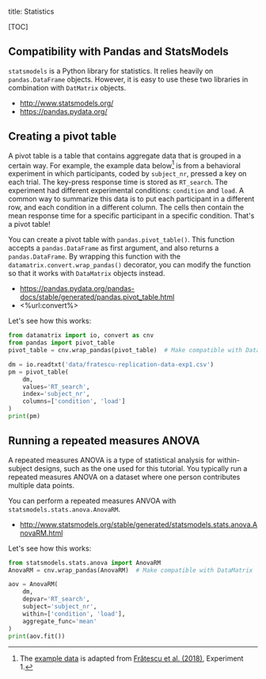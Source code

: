 title: Statistics

[TOC]

## Compatibility with Pandas and StatsModels

`statsmodels` is a Python library for statistics. It relies heavily on `pandas.DataFrame` objects. However, it is easy to use these two libraries in combination with `DatMatrix` objects.

- <http://www.statsmodels.org/>
- <https://pandas.pydata.org/>


## Creating a pivot table

A pivot table is a table that contains aggregate data that is grouped in a certain way. For example, the example data below[^data] is from a behavioral experiment in which participants, coded by `subject_nr`, pressed a key on each trial. The key-press response time is stored as `RT_search`. The experiment had different experimental conditions: `condition` and `load`. A common way to summarize this data is to put each participant in a different row, and each condition in a different column. The cells then contain the mean response time for a specific participant in a specific condition. That's a pivot table!

You can create a pivot table with `pandas.pivot_table()`. This function accepts a `pandas.DataFrame` as first argument, and also returns a `pandas.DataFrame`. By wrapping this function with the `datamatrix.convert.wrap_pandas()` decorator, you can modify the function so that it works with `DataMatrix` objects instead.

- <https://pandas.pydata.org/pandas-docs/stable/generated/pandas.pivot_table.html>
- <%url:convert%>

Let's see how this works:

```python
from datamatrix import io, convert as cnv
from pandas import pivot_table
pivot_table = cnv.wrap_pandas(pivot_table)  # Make compatible with DataMatrix

dm = io.readtxt('data/fratescu-replication-data-exp1.csv')
pm = pivot_table(
    dm,
    values='RT_search',
    index='subject_nr',
    columns=['condition', 'load']
)
print(pm)
```


## Running a repeated measures ANOVA

A repeated measures ANOVA is a type of statistical analysis for within-subject designs, such as the one used for this tutorial. You typically run a repeated measures ANOVA on a dataset where one person contributes multiple data points.

You can perform a repeated measures ANVOA with `statsmodels.stats.anova.AnovaRM`.

- <http://www.statsmodels.org/stable/generated/statsmodels.stats.anova.AnovaRM.html>


Let's see how this works:

```python
from statsmodels.stats.anova import AnovaRM
AnovaRM = cnv.wrap_pandas(AnovaRM)  # Make compatible with DataMatrix

aov = AnovaRM(
    dm,
    depvar='RT_search',
    subject='subject_nr',
    within=['condition', 'load'],
    aggregate_func='mean'
)
print(aov.fit())
```


[^data]: The [example data]((/data/fratescu-replication-data-exp1.csv)) is adapted from [Frătescu et al. (2018)](https://doi.org/10.1101/474932), Experiment 1.
